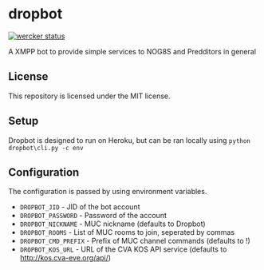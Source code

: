 dropbot
=======

[![wercker status](https://app.wercker.com/status/76f99d586d9f2fcd532e31fb0de2ab6c/m "wercker status")](https://app.wercker.com/project/bykey/76f99d586d9f2fcd532e31fb0de2ab6c)

A XMPP bot to provide simple services to NOG8S and Predditors in general

License
-------

This repository is licensed under the MIT license.

Setup
-----

Dropbot is designed to run on Heroku, but can be ran locally using ```python dropbot\cli.py -c env```

Configuration
-------------

The configuration is passed by using environment variables.

* ```DROPBOT_JID``` - JID of the bot account
* ```DROPBOT_PASSWORD``` - Password of the account
* ```DROPBOT_NICKNAME``` - MUC nickname (defaults to Dropbot)
* ```DROPBOT_ROOMS``` - List of MUC rooms to join, seperated by commas
* ```DROPBOT_CMD_PREFIX``` - Prefix of MUC channel commands (defaults to !)
* ```DROPBOT_KOS_URL``` - URL of the CVA KOS API service (defaults to http://kos.cva-eve.org/api/)
